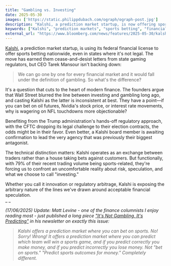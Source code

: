 ```yaml
---
title: "Gambling vs. Investing"
date: 2025-05-30
images: ['https://static.philippdubach.com/ograph/ograph-post.jpg']
description: "Kalshi, a prediction market startup, is now offering sports betting nationwide, challenging the arbitrary distinctions between gambling and investing while forcing regulators to confront the red lines in modern finance."
keywords: ["Kalshi", "prediction markets", "sports betting", "financial regulation", "CFTC", "gambling vs investing", "regulatory arbitrage", "Trump administration", "financial speculation", "trading exchange", "election contracts", "Wall Street", "risk management", "financial innovation", "gaming regulators"]
external_url: "https://www.bloomberg.com/news/features/2025-05-30/kalshi-pushes-sports-betting-as-trump-deregulation-boosts-prediction-market"
---
```


[Kalshi](https://kalshi.com/), a prediction market startup, is using its federal financial license to offer sports betting nationwide, even in states where it's not legal. The move has earned them cease-and-desist letters from state gaming regulators, but CEO Tarek Mansour isn't backing down:

> We can go one by one for every financial market and it would fall under the definition of gambling. So what's the difference?

It's a question that cuts to the heart of modern finance. The founders argue that Wall Street blurred the line between investing and gambling long ago, and casting Kalshi as the latter is inconsistent at best. They have a point—if you can bet on oil futures, Nvidia's stock price, or interest rate movements, why is wagering on NFL touchdowns more objectionable?

Benefiting from the Trump administration's hands-off regulatory approach, with the CFTC dropping its legal challenge to their election contracts, the odds might be in their favor. Even better, a Kalshi board member is awaiting confirmation to lead the very agency that was previously their biggest antagonist.

The technical distinction matters: Kalshi operates as an exchange between traders rather than a house taking bets against customers. But functionally, with 79% of their recent trading volume being sports-related, they're forcing us to confront an uncomfortable reality about risk, speculation, and what we choose to call "investing."

Whether you call it innovation or regulatory arbitrage, Kalshi is exposing the arbitrary nature of the lines we've drawn around acceptable financial speculation.
<br>_ _

_(17/06/2025) Update: Matt Levine - one of the finance columnists I enjoy reading most - just published a long piece ["It's Not Gambling, It's Predicting"](https://www.bloomberg.com/opinion/newsletters/2025-06-17/it-s-not-gambling-it-s-predicting) in his newsletter on exactly this issue:_

>_Kalshi offers a prediction market where you can bet on sports. No! Sorry! Wrong! It offers a prediction market where you can predict which team will win a sports game, and if you predict correctly you make money, and if you predict incorrectly you lose money. Not "bet on sports." "Predict sports outcomes for money." Completely different._
